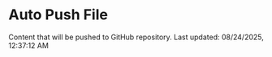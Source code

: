 # Auto Push File

Content that will be pushed to GitHub repository.
Last updated: 08/24/2025, 12:37:12 AM